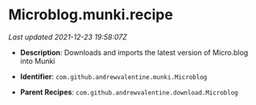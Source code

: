 # Microblog.munki.recipe

_Last updated 2021-12-23 19:58:07Z_

- **Description**: Downloads and imports the latest version of Micro.blog into Munki

- **Identifier**: `com.github.andrewvalentine.munki.Microblog`

- **Parent Recipes**: `com.github.andrewvalentine.download.Microblog`